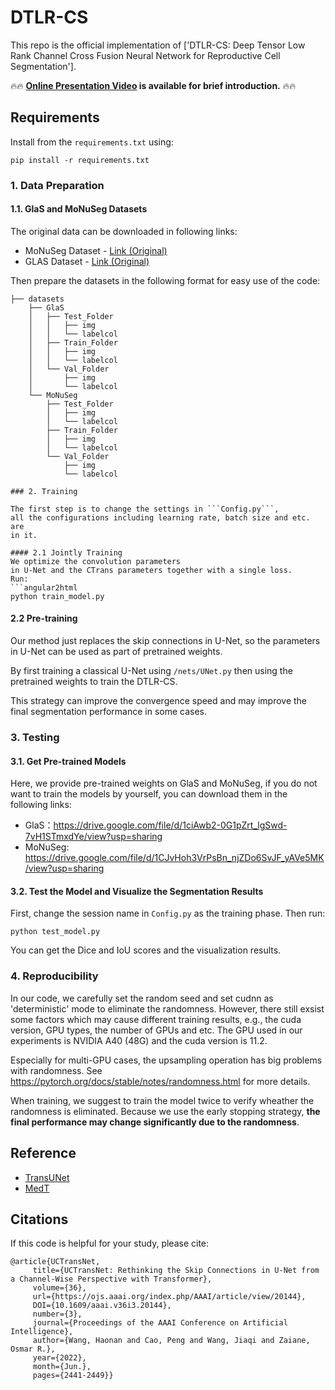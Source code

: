 # DTLR-CS


This repo is the official implementation of
['DTLR-CS: Deep Tensor Low Rank Channel Cross Fusion Neural Network for Reproductive Cell Segmentation'].


🔥🔥 **[Online Presentation Video](https://www.bilibili.com/video/BV1ZF411p7PM?spm_id_from=333.999.0.0) is available for brief introduction.** 🔥🔥

## Requirements

Install from the ```requirements.txt``` using:
```angular2html
pip install -r requirements.txt
```

### 1. Data Preparation
#### 1.1. GlaS and MoNuSeg Datasets
The original data can be downloaded in following links:
* MoNuSeg Dataset - [Link (Original)](https://monuseg.grand-challenge.org/Data/)
* GLAS Dataset - [Link (Original)](https://warwick.ac.uk/fac/cross_fac/tia/data/glascontest)

Then prepare the datasets in the following format for easy use of the code:
```angular2html
├── datasets
    ├── GlaS
    │   ├── Test_Folder
    │   │   ├── img
    │   │   └── labelcol
    │   ├── Train_Folder
    │   │   ├── img
    │   │   └── labelcol
    │   └── Val_Folder
    │       ├── img
    │       └── labelcol
    └── MoNuSeg
        ├── Test_Folder
        │   ├── img
        │   └── labelcol
        ├── Train_Folder
        │   ├── img
        │   └── labelcol
        └── Val_Folder
            ├── img
            └── labelcol

### 2. Training

The first step is to change the settings in ```Config.py```,
all the configurations including learning rate, batch size and etc. are 
in it.

#### 2.1 Jointly Training
We optimize the convolution parameters 
in U-Net and the CTrans parameters together with a single loss.
Run:
```angular2html
python train_model.py
```

#### 2.2 Pre-training

Our method just replaces the skip connections in U-Net, 
so the parameters in U-Net can be used as part of pretrained weights.

By first training a classical U-Net using ```/nets/UNet.py``` 
then using the pretrained weights to train the DTLR-CS.

This strategy can improve the convergence speed and may 
improve the final segmentation performance in some cases.


### 3. Testing
#### 3.1. Get Pre-trained Models
Here, we provide pre-trained weights on GlaS and MoNuSeg, if you do not want to train the models by yourself, you can download them in the following links:
* GlaS：https://drive.google.com/file/d/1ciAwb2-0G1pZrt_lgSwd-7vH1STmxdYe/view?usp=sharing
* MoNuSeg: https://drive.google.com/file/d/1CJvHoh3VrPsBn_njZDo6SvJF_yAVe5MK/view?usp=sharing
#### 3.2. Test the Model and Visualize the Segmentation Results
First, change the session name in ```Config.py``` as the training phase.
Then run:
```angular2html
python test_model.py
```
You can get the Dice and IoU scores and the visualization results. 


### 4. Reproducibility
In our code, we carefully set the random seed and set cudnn as 'deterministic' mode to eliminate the randomness. 
However, there still exsist some factors which may cause different training results, e.g., the cuda version, GPU types, the number of GPUs and etc. The GPU used in our experiments is NVIDIA A40 (48G) and the cuda version is 11.2.

Especially for multi-GPU cases, the upsampling operation has big problems with randomness.
See https://pytorch.org/docs/stable/notes/randomness.html for more details.

When training, we suggest to train the model twice to verify wheather the randomness is eliminated. Because we use the early stopping strategy, **the final performance may change significantly due to the randomness**. 

## Reference


* [TransUNet](https://github.com/Beckschen/TransUNet) 
* [MedT](https://github.com/jeya-maria-jose/Medical-Transformer)



## Citations


If this code is helpful for your study, please cite:
```
@article{UCTransNet,
	 title={UCTransNet: Rethinking the Skip Connections in U-Net from a Channel-Wise Perspective with Transformer}, 
	 volume={36}, 
	 url={https://ojs.aaai.org/index.php/AAAI/article/view/20144}, 
  	 DOI={10.1609/aaai.v36i3.20144},
	 number={3}, 
	 journal={Proceedings of the AAAI Conference on Artificial Intelligence}, 
	 author={Wang, Haonan and Cao, Peng and Wang, Jiaqi and Zaiane, Osmar R.}, 
	 year={2022}, 
	 month={Jun.}, 
	 pages={2441-2449}}
```

